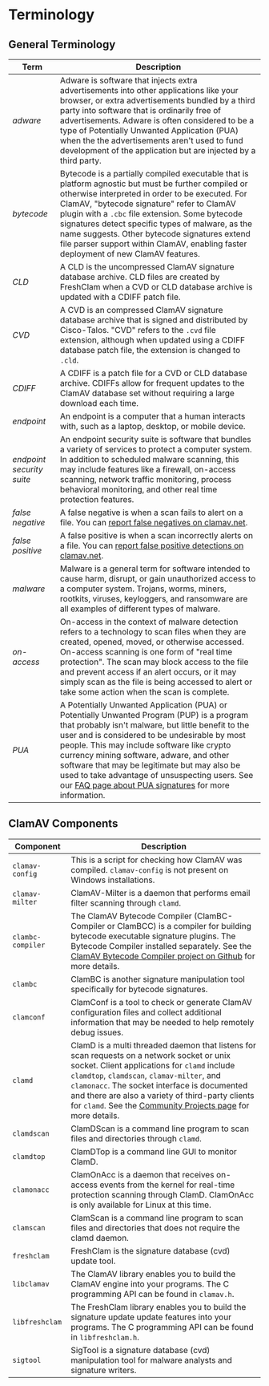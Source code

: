 # Terminology

## General Terminology

| Term | Description |
| - | - |
| *adware* | Adware is software that injects extra advertisements into other applications like your browser, or extra advertisements bundled by a third party into software that is ordinarily free of advertisements. Adware is often considered to be a type of Potentially Unwanted Application (PUA) when the the advertisements aren't used to fund development of the application but are injected by a third party. |
| *bytecode* | Bytecode is a partially compiled executable that is platform agnostic but must be further compiled or otherwise interpreted in order to be executed. For ClamAV, "bytecode signature" refer to ClamAV plugin with a `.cbc` file extension. Some bytecode signatures detect specific types of malware, as the name suggests. Other bytecode signatures extend file parser support within ClamAV, enabling faster deployment of new ClamAV features. |
| *CLD* | A CLD is the uncompressed ClamAV signature database archive. CLD files are created by FreshClam when a CVD or CLD database archive is updated with a CDIFF patch file. |
| *CVD* | A CVD is an compressed ClamAV signature database archive that is signed and distributed by Cisco-Talos. "CVD" refers to the `.cvd` file extension, although when updated using a CDIFF database patch file, the extension is changed to `.cld`. |
| *CDIFF* | A CDIFF is a patch file for a CVD or CLD database archive. CDIFFs allow for frequent updates to the ClamAV database set without requiring a large download each time. |
| *endpoint* | An endpoint is a computer that a human interacts with, such as a laptop, desktop, or mobile device. |
| *endpoint security suite* | An endpoint security suite is software that bundles a variety of services to protect a computer system. In addition to scheduled malware scanning, this may include features like a firewall, on-access scanning, network traffic monitoring, process behavioral monitoring, and other real time protection features. |
| *false negative* | A false negative is when a scan fails to alert on a file. You can [report false negatives on clamav.net](https://www.clamav.net/reports/malware). |
| *false positive* | A false positive is when a scan incorrectly alerts on a file. You can [report false positive detections on clamav.net](https://www.clamav.net/reports/fp). |
| *malware* | Malware is a general term for software intended to cause harm, disrupt, or gain unauthorized access to a computer system. Trojans, worms, miners, rootkits, viruses, keyloggers, and ransomware are all examples of different types of malware. |
| *on-access* | On-access in the context of malware detection refers to a technology to scan files when they are created, opened, moved, or otherwise accessed. On-access scanning is one form of "real time protection". The scan may block access to the file and prevent access if an alert occurs, or it may simply scan as the file is being accessed to alert or take some action when the scan is complete. |
| *PUA* | A Potentially Unwanted Application (PUA) or Potentially Unwanted Program (PUP) is a program that probably isn't malware, but little benefit to the user and is considered to be undesirable by most people. This may include software like crypto currency mining software, adware, and other software that may be legitimate but may also be used to take advantage of unsuspecting users. See our [FAQ page about PUA signatures](../faq/faq-pua.md) for more information. |

 ## ClamAV Components

| Component | Description |
| - | - |
`clamav-config` | This is a script for checking how ClamAV was compiled. `clamav-config` is not present on Windows installations. |
| `clamav-milter` | ClamAV-Milter is a daemon that performs email filter scanning through `clamd`. |
| `clambc-compiler` | The ClamAV Bytecode Compiler (ClamBC-Compiler or ClamBCC) is a compiler for building bytecode executable signature plugins. The Bytecode Compiler installed separately. See the [ClamAV Bytecode Compiler project on Github](https://github.com/Cisco-Talos/clamav-bytecode-compiler) for more details. |
| `clambc` | ClamBC is another signature manipulation tool specifically for bytecode signatures. |
| `clamconf` | ClamConf is a tool to check or generate ClamAV configuration files and collect additional information that may be needed to help remotely debug issues. |
| `clamd` | ClamD is a multi threaded daemon that listens for scan requests on a network socket or unix socket. Client applications for `clamd` include `clamdtop`, `clamdscan`, `clamav-milter`, and `clamonacc`. The socket interface is documented and there are also a variety of third-party clients for `clamd`. See the [Community Projects page](../manual/Installing/Community-projects.md) for more details. |
| `clamdscan` | ClamDScan is a command line program to scan files and directories through `clamd`. |
| `clamdtop` | ClamDTop is a command line GUI to monitor ClamD. |
| `clamonacc` | ClamOnAcc is a daemon that receives on-access events from the kernel for real-time protection scanning through ClamD. ClamOnAcc is only available for Linux at this time. |
| `clamscan` | ClamScan is a command line program to scan files and directories that does not require the clamd daemon. |
| `freshclam` | FreshClam is the signature database (cvd) update tool. |
| `libclamav` | The ClamAV library enables you to build the ClamAV engine into your programs. The C programming API can be found in `clamav.h`. |
| `libfreshclam` | The FreshClam library enables you to build the signature update update features into your programs. The C programming API can be found in `libfreshclam.h`. |
| `sigtool` | SigTool is a signature database (cvd) manipulation tool for malware analysts and signature writers. |
